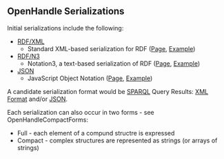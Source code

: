 ## OpenHandle Serializations ##

Initial serializations include the following:

  * [RDF/XML](http://www.w3.org/TR/rdf-syntax-grammar/)
    * Standard XML-based serialization for RDF ([Page](http://code.google.com/p/openhandle/wiki/OpenHandleSerializationRdf), [Example](http://nascent.nature.com/openhandle/handle?id=4263537/4069&format=rdf&mimetype=application/xml))
  * [RDF/N3](http://www.w3.org/TeamSubmission/n3/)
    * Notation3, a text-based serialization of RDF ([Page](http://code.google.com/p/openhandle/wiki/OpenHandleSerializationN3), [Example](http://nascent.nature.com/openhandle/handle?id=4263537/4069&format=n3&mimetype=text/plain))
  * [JSON](http://www.json.org/)
    * JavaScript Object Notation ([Page](http://code.google.com/p/openhandle/wiki/OpenHandleSerializationJson), [Example](http://nascent.nature.com/openhandle/handle?id=4263537/4069&format=json&mimetype=text/plain))

A candidate serialization format would be [SPARQL](http://www.w3.org/TR/rdf-sparql-query/) Query Results: [XML Format](http://www.w3.org/TR/rdf-sparql-XMLres/) and/or [JSON](http://www.w3.org/TR/rdf-sparql-json-res/).

Each serialization can also occur in two forms - see OpenHandleCompactForms:

  * Full - each element of a compund structre is expressed
  * Compact - complex structures are represented as strings (or arrays of strings)
